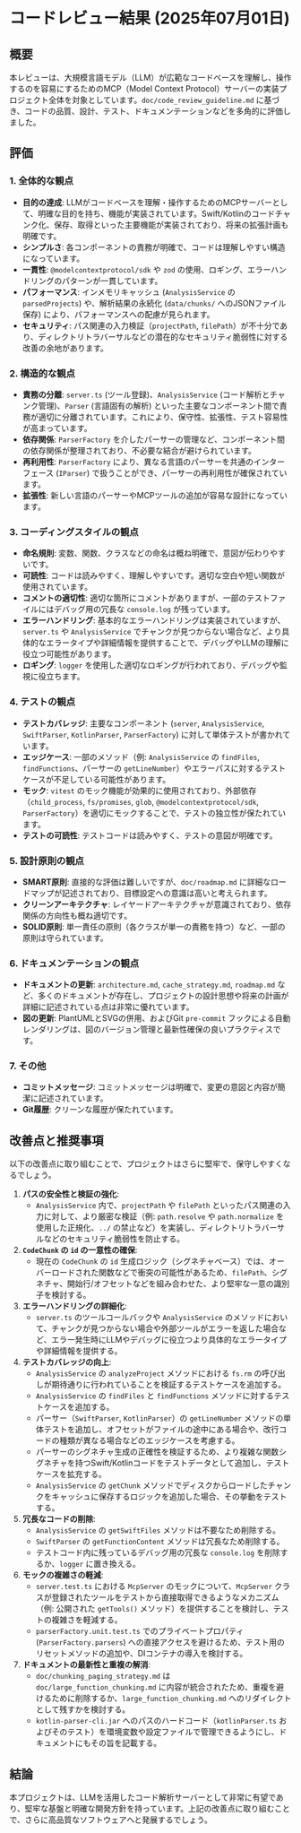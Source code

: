# コードレビュー結果 (2025年07月01日)

## 概要

本レビューは、大規模言語モデル（LLM）が広範なコードベースを理解し、操作するのを容易にするためのMCP（Model Context Protocol）サーバーの実装プロジェクト全体を対象としています。`doc/code_review_guideline.md` に基づき、コードの品質、設計、テスト、ドキュメンテーションなどを多角的に評価しました。

## 評価

### 1. 全体的な観点

- **目的の達成**: LLMがコードベースを理解・操作するためのMCPサーバーとして、明確な目的を持ち、機能が実装されています。Swift/Kotlinのコードチャンク化、保存、取得といった主要機能が実装されており、将来の拡張計画も明確です。
- **シンプルさ**: 各コンポーネントの責務が明確で、コードは理解しやすい構造になっています。
- **一貫性**: `@modelcontextprotocol/sdk` や `zod` の使用、ロギング、エラーハンドリングのパターンが一貫しています。
- **パフォーマンス**: インメモリキャッシュ (`AnalysisService` の `parsedProjects`) や、解析結果の永続化 (`data/chunks/` へのJSONファイル保存) により、パフォーマンスへの配慮が見られます。
- **セキュリティ**: パス関連の入力検証（`projectPath`, `filePath`）が不十分であり、ディレクトリトラバーサルなどの潜在的なセキュリティ脆弱性に対する改善の余地があります。

### 2. 構造的な観点

- **責務の分離**: `server.ts` (ツール登録)、`AnalysisService` (コード解析とチャンク管理)、`Parser` (言語固有の解析) といった主要なコンポーネント間で責務が適切に分離されています。これにより、保守性、拡張性、テスト容易性が高まっています。
- **依存関係**: `ParserFactory` を介したパーサーの管理など、コンポーネント間の依存関係が整理されており、不必要な結合が避けられています。
- **再利用性**: `ParserFactory` により、異なる言語のパーサーを共通のインターフェース (`IParser`) で扱うことができ、パーサーの再利用性が確保されています。
- **拡張性**: 新しい言語のパーサーやMCPツールの追加が容易な設計になっています。

### 3. コーディングスタイルの観点

- **命名規則**: 変数、関数、クラスなどの命名は概ね明確で、意図が伝わりやすいです。
- **可読性**: コードは読みやすく、理解しやすいです。適切な空白や短い関数が使用されています。
- **コメントの適切性**: 適切な箇所にコメントがありますが、一部のテストファイルにはデバッグ用の冗長な `console.log` が残っています。
- **エラーハンドリング**: 基本的なエラーハンドリングは実装されていますが、`server.ts` や `AnalysisService` でチャンクが見つからない場合など、より具体的なエラータイプや詳細情報を提供することで、デバッグやLLMの理解に役立つ可能性があります。
- **ロギング**: `logger` を使用した適切なロギングが行われており、デバッグや監視に役立ちます。

### 4. テストの観点

- **テストカバレッジ**: 主要なコンポーネント (`server`, `AnalysisService`, `SwiftParser`, `KotlinParser`, `ParserFactory`) に対して単体テストが書かれています。
- **エッジケース**: 一部のメソッド（例: `AnalysisService` の `findFiles`, `findFunctions`、パーサーの `getLineNumber`）やエラーパスに対するテストケースが不足している可能性があります。
- **モック**: `vitest` のモック機能が効果的に使用されており、外部依存（`child_process`, `fs/promises`, `glob`, `@modelcontextprotocol/sdk`, `ParserFactory`）を適切にモックすることで、テストの独立性が保たれています。
- **テストの可読性**: テストコードは読みやすく、テストの意図が明確です。

### 5. 設計原則の観点

- **SMART原則**: 直接的な評価は難しいですが、`doc/roadmap.md` に詳細なロードマップが記述されており、目標設定への意識は高いと考えられます。
- **クリーンアーキテクチャ**: レイヤードアーキテクチャが意識されており、依存関係の方向性も概ね適切です。
- **SOLID原則**: 単一責任の原則（各クラスが単一の責務を持つ）など、一部の原則は守られています。

### 6. ドキュメンテーションの観点

- **ドキュメントの更新**: `architecture.md`, `cache_strategy.md`, `roadmap.md` など、多くのドキュメントが存在し、プロジェクトの設計思想や将来の計画が詳細に記述されている点は非常に優れています。
- **図の更新**: PlantUMLとSVGの併用、およびGit `pre-commit` フックによる自動レンダリングは、図のバージョン管理と最新性確保の良いプラクティスです。

### 7. その他

- **コミットメッセージ**: コミットメッセージは明確で、変更の意図と内容が簡潔に記述されています。
- **Git履歴**: クリーンな履歴が保たれています。

## 改善点と推奨事項

以下の改善点に取り組むことで、プロジェクトはさらに堅牢で、保守しやすくなるでしょう。

1.  **パスの安全性と検証の強化**:
    - `AnalysisService` 内で、`projectPath` や `filePath` といったパス関連の入力に対して、より厳密な検証（例: `path.resolve` や `path.normalize` を使用した正規化、`../` の禁止など）を実装し、ディレクトリトラバーサルなどのセキュリティ脆弱性を防止する。
2.  **`CodeChunk` の `id` の一意性の確保**:
    - 現在の `CodeChunk` の `id` 生成ロジック（シグネチャベース）では、オーバーロードされた関数などで衝突の可能性があるため、`filePath`、シグネチャ、開始行/オフセットなどを組み合わせた、より堅牢な一意の識別子を検討する。
3.  **エラーハンドリングの詳細化**:
    - `server.ts` のツールコールバックや `AnalysisService` のメソッドにおいて、チャンクが見つからない場合や外部ツールがエラーを返した場合など、エラー発生時にLLMやデバッグに役立つより具体的なエラータイプや詳細情報を提供する。
4.  **テストカバレッジの向上**:
    - `AnalysisService` の `analyzeProject` メソッドにおける `fs.rm` の呼び出しが期待通りに行われていることを検証するテストケースを追加する。
    - `AnalysisService` の `findFiles` と `findFunctions` メソッドに対するテストケースを追加する。
    - パーサー（`SwiftParser`, `KotlinParser`）の `getLineNumber` メソッドの単体テストを追加し、オフセットがファイルの途中にある場合や、改行コードの種類が異なる場合などのエッジケースを考慮する。
    - パーサーのシグネチャ生成の正確性を検証するため、より複雑な関数シグネチャを持つSwift/Kotlinコードをテストデータとして追加し、テストケースを拡充する。
    - `AnalysisService` の `getChunk` メソッドでディスクからロードしたチャンクをキャッシュに保存するロジックを追加した場合、その挙動をテストする。
5.  **冗長なコードの削除**:
    - `AnalysisService` の `getSwiftFiles` メソッドは不要なため削除する。
    - `SwiftParser` の `getFunctionContent` メソッドは冗長なため削除する。
    - テストコード内に残っているデバッグ用の冗長な `console.log` を削除するか、`logger` に置き換える。
6.  **モックの複雑さの軽減**:
    - `server.test.ts` における `McpServer` のモックについて、`McpServer` クラスが登録されたツールをテストから直接取得できるようなメカニズム（例: 公開された `getTools()` メソッド）を提供することを検討し、テストの複雑さを軽減する。
    - `parserFactory.unit.test.ts` でのプライベートプロパティ (`ParserFactory.parsers`) への直接アクセスを避けるため、テスト用のリセットメソッドの追加や、DIコンテナの導入を検討する。
7.  **ドキュメントの最新性と重複の解消**:
    - `doc/chunking_paging_strategy.md` は `doc/large_function_chunking.md` に内容が統合されたため、重複を避けるために削除するか、`large_function_chunking.md` へのリダイレクトとして残すかを検討する。
    - `kotlin-parser-cli.jar` へのパスのハードコード（`kotlinParser.ts` およびそのテスト）を環境変数や設定ファイルで管理できるようにし、ドキュメントにもその旨を記載する。

## 結論

本プロジェクトは、LLMを活用したコード解析サーバーとして非常に有望であり、堅牢な基盤と明確な開発方針を持っています。上記の改善点に取り組むことで、さらに高品質なソフトウェアへと発展するでしょう。
